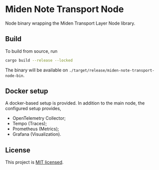# Miden Note Transport Node

Node binary wrapping the Miden Transport Layer Node library.

## Build

To build from source, run
```sh
cargo build --release --locked
```

The binary will be available on `./target/release/miden-note-transport-node-bin`.

## Docker setup

A docker-based setup is provided. In addition to the main node, the configured setup provides,
- OpenTelemetry Collector;
- Tempo (Traces);
- Prometheus (Metrics);
- Grafana (Visualization).

## License
This project is [MIT licensed](../../LICENSE).
